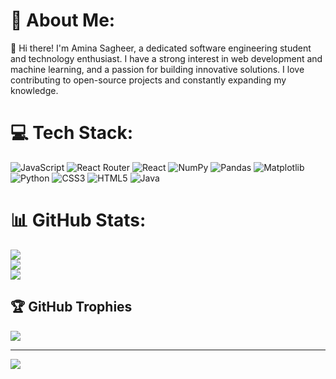 # 💫 About Me:
👋 Hi there! I'm Amina Sagheer, a dedicated software engineering student and technology enthusiast. I have a strong interest in web development and machine learning, and a passion for building innovative solutions. I love contributing to open-source projects and constantly expanding my knowledge.


# 💻 Tech Stack:
![JavaScript](https://img.shields.io/badge/javascript-%23323330.svg?style=for-the-badge&logo=javascript&logoColor=%23F7DF1E) ![React Router](https://img.shields.io/badge/React_Router-CA4245?style=for-the-badge&logo=react-router&logoColor=white) ![React](https://img.shields.io/badge/react-%2320232a.svg?style=for-the-badge&logo=react&logoColor=%2361DAFB) ![NumPy](https://img.shields.io/badge/numpy-%23013243.svg?style=for-the-badge&logo=numpy&logoColor=white) ![Pandas](https://img.shields.io/badge/pandas-%23150458.svg?style=for-the-badge&logo=pandas&logoColor=white) ![Matplotlib](https://img.shields.io/badge/Matplotlib-%23ffffff.svg?style=for-the-badge&logo=Matplotlib&logoColor=black) ![Python](https://img.shields.io/badge/python-3670A0?style=for-the-badge&logo=python&logoColor=ffdd54) ![CSS3](https://img.shields.io/badge/css3-%231572B6.svg?style=for-the-badge&logo=css3&logoColor=white) ![HTML5](https://img.shields.io/badge/html5-%23E34F26.svg?style=for-the-badge&logo=html5&logoColor=white) ![Java](https://img.shields.io/badge/java-%23ED8B00.svg?style=for-the-badge&logo=openjdk&logoColor=white)
# 📊 GitHub Stats:
![](https://github-readme-stats.vercel.app/api?username=Amina-Sagheer&theme=dark&hide_border=false&include_all_commits=false&count_private=false)<br/>
![](https://github-readme-streak-stats.herokuapp.com/?user=Amina-Sagheer&theme=dark&hide_border=false)<br/>
![](https://github-readme-stats.vercel.app/api/top-langs/?username=Amina-Sagheer&theme=dark&hide_border=false&include_all_commits=false&count_private=false&layout=compact)

## 🏆 GitHub Trophies
![](https://github-profile-trophy.vercel.app/?username=Amina-Sagheer&theme=radical&no-frame=false&no-bg=true&margin-w=4)

---
[![](https://visitcount.itsvg.in/api?id=Amina-Sagheer&icon=0&color=0)](https://visitcount.itsvg.in)

<!-- Proudly created with GPRM ( https://gprm.itsvg.in ) -->
